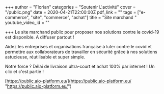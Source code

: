 +++
author = "Florian"
categories = "Soutenir L'activité"
cover = "/public.png"
date = 2020-04-21T22:00:00Z
pdf_link = ""
tags = ["e-commerce", "site", "commerce", "achat"]
title = "Site marchand "
youtube_video_id = ""

+++
Le site marchand public pour proposer nos solutions contre le covid-19 est disponible. A diffuser partout !

Aidez les entreprises et organisations française à luter contre le covid et permettre aux collaborateurs de travailler en sécurité grâce à nos solutions astucieuse, réutilisable et super simple.

Notre force ? Délai de livraison ultra-court et achat 100% par internet ! Un clic et c'est partie !

[https://public.aio-platform.eu/](https://public.aio-platform.eu/ "https://public.aio-platform.eu/")